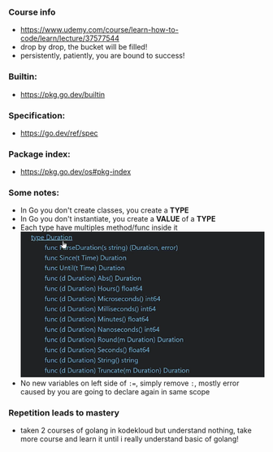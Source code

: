 ### Course info
- https://www.udemy.com/course/learn-how-to-code/learn/lecture/37577544
- drop by drop, the bucket will be filled!
- persistently, patiently, you are bound to success!

### Builtin:
- https://pkg.go.dev/builtin

### Specification:
- https://go.dev/ref/spec

### Package index:
- https://pkg.go.dev/os#pkg-index

### Some notes:
- In Go you don't create classes, you create a **TYPE**
- In Go you don't instantiate, you create a **VALUE** of a **TYPE**
- Each type have multiples method/func inside it
![alt text](images/01.png)
- No new variables on left side of `:=`, simply remove `:`, mostly error caused by you are going to declare again in same scope

### Repetition leads to mastery
- taken 2 courses of golang in kodekloud but understand nothing, take more course and learn it until i really understand basic of golang!